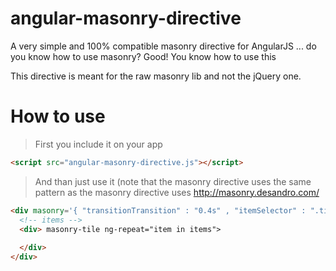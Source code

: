 angular-masonry-directive
=========================

A very simple and 100% compatible masonry directive for AngularJS ... do you know how to use masonry? Good! You know how to use this

This directive is meant for the raw masonry lib and not the jQuery one.

# How to use

> First you include it on your app

```html
<script src="angular-masonry-directive.js"></script>
```

> And than just use it (note that the masonry directive uses the same pattern as the masonry directive uses http://masonry.desandro.com/

```html
<div masonry='{ "transitionTransition" : "0.4s" , "itemSelector" : ".tile"}'>
  <!-- items -->
  <div> masonry-tile ng-repeat="item in items">
        
  </div>
</div>
```
